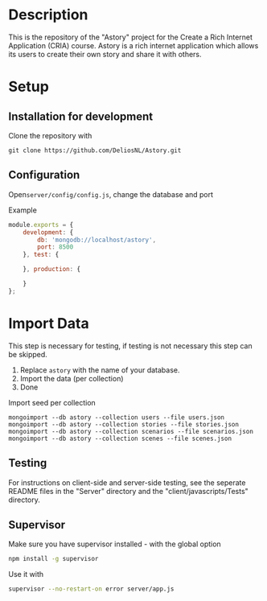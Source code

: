 Description
===========
This is the repository of the "Astory" project for the Create a Rich Internet Application (CRIA) course. Astory is a rich internet application which allows its users to create their own story and share it with others. 

Setup
=====
Installation for development
----------------------------

Clone the repository with
```
git clone https://github.com/DeliosNL/Astory.git
```

Configuration
----------
Open```server/config/config.js```,  change the database and port

Example
```javascript
module.exports = {
    development: {
        db: 'mongodb://localhost/astory',
        port: 8500
    }, test: {

    }, production: {

    }
};
```
Import Data
===========
This step is necessary for testing, if testing is not necessary this step can be skipped.
1. Replace ```astory``` with the name of your database.
2. Import the data (per collection)
3. Done


Import seed per collection
```
mongoimport --db astory --collection users --file users.json
mongoimport --db astory --collection stories --file stories.json
mongoimport --db astory --collection scenarios --file scenarios.json
mongoimport --db astory --collection scenes --file scenes.json
```

Testing
--------
For instructions on client-side and server-side testing, see the seperate README files in the "Server" directory and the "client/javascripts/Tests" directory.

Supervisor
----------
Make sure you have supervisor installed - with the global option

```sh
npm install -g supervisor
```

Use it with
```sh
supervisor --no-restart-on error server/app.js
```



